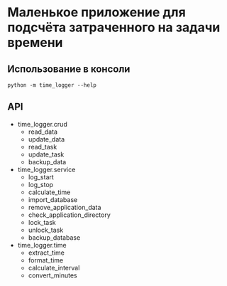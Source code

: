 # Маленькое приложение для подсчёта затраченного на задачи времени

## Использование в консоли
```shell
python -m time_logger --help
```

## API
* time_logger.crud
    * read_data
    * update_data
    * read_task
    * update_task
    * backup_data
* time_logger.service
    * log_start
    * log_stop
    * calculate_time
    * import_database
    * remove_application_data
    * check_application_directory
    * lock_task
    * unlock_task
    * backup_database
* time_logger.time
    * extract_time
    * format_time
    * calculate_interval
    * convert_minutes
